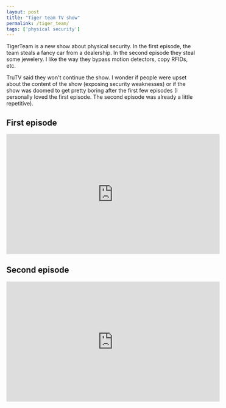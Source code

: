 ```yaml
---
layout: post
title: "Tiger team TV show"
permalink: /tiger_team/
tags: ['physical security']
---
```

TigerTeam is a new show about physical security. In the first episode, the team steals a fancy car from a dealership. In the second episode they steal some jewelery. I like the way they bypass motion detectors, copy RFIDs, etc.

TruTV said they won't continue the show. I wonder if people were upset about the content of the show (exposing security weaknesses) or if the show was doomed to get pretty boring after the first few episodes (I personally loved the first episode. The second episode was already a little repetitive).

## First episode
<iframe width="560" height="315" src="https://www.youtube.com/embed/MdQas_We_kI" title="YouTube video player" frameborder="0" allow="accelerometer; autoplay; clipboard-write; encrypted-media; gyroscope; picture-in-picture; web-share" allowfullscreen></iframe>
<br/>

## Second episode
<iframe width="560" height="315" src="https://www.youtube.com/embed/zA50pSZcesc" title="YouTube video player" frameborder="0" allow="accelerometer; autoplay; clipboard-write; encrypted-media; gyroscope; picture-in-picture; web-share" allowfullscreen></iframe>
